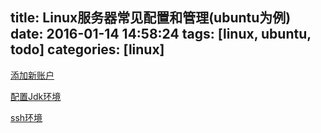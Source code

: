 title: Linux服务器常见配置和管理(ubuntu为例)
date: 2016-01-14 14:58:24
tags: [linux, ubuntu, todo]
categories: [linux]
---

[添加新账户](https://www.digitalocean.com/community/tutorials/how-to-add-and-delete-users-on-an-ubuntu-14-04-vps)

[配置Jdk环境](http://paranoidq.github.io/2016/01/14/ubuntu-jdk/)

[ssh环境]()

